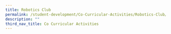 ```yaml
---
title: Robotics Club
permalink: /student-development/Co-Curricular-Activities/Robotics-Club/
description: ""
third_nav_title: Co Curricular Activities
---
```

